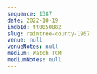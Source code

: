 ```yaml
---
sequence: 1387
date: 2022-10-19
imdbId: tt0050882
slug: raintree-county-1957
venue: null
venueNotes: null
medium: Watch TCM
mediumNotes: null
---
```


